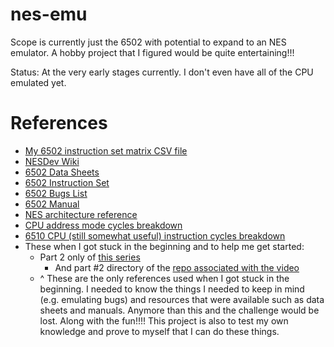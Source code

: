# nes-emu
Scope is currently just the 6502 with potential to expand to an NES emulator. A hobby project that I figured would be quite entertaining!!!

Status: At the very early stages currently. I don't even have all of the CPU emulated yet.


# References
- [My 6502 instruction set matrix CSV file](https://gist.github.com/mrniceguy127/356a06ac20bf72106305e43b2897bc62)
- [NESDev Wiki](https://wiki.nesdev.org/w/index.php/Nesdev_Wiki)
- [6502 Data Sheets](http://archive.6502.org/datasheets/rockwell_r650x_r651x.pdf)
- [6502 Instruction Set](https://www.masswerk.at/6502/6502_instruction_set.html)
- [6502 Bugs List](http://nesdev.icequake.net/6502bugs.txt)
- [6502 Manual](http://archive.6502.org/datasheets/synertek_programming_manual.pdf)
- [NES architecture reference](http://fms.komkon.org/EMUL8/NES.html)
- [CPU address mode cycles breakdown](https://www.nesdev.org/6502_cpu.txt)
- [6510 CPU (still somewhat useful) instruction cycles breakdown](https://the-dreams.de/aay64.txt)
- These when I got stuck in the beginning and to help me get started:
  - Part 2 only of [this series](https://www.youtube.com/watch?v=8XmxKPJDGU0)
    - And part #2 directory of the [repo associated with the video](https://github.com/OneLoneCoder/olcNES/tree/master/Part%232%20-%20CPU)
  - ^ These are the only references used when I got stuck in the beginning. I needed to know the things I needed to keep in mind (e.g. emulating bugs) and resources that were available such as data sheets and manuals. Anymore than this and the challenge would be lost. Along with the fun!!!! This project is also to test my own knowledge and prove to myself that I can do these things.

